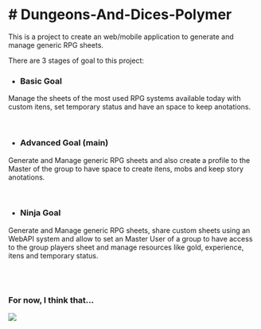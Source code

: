 <h1># Dungeons-And-Dices-Polymer</h1>

<p>This is a project to create an web/mobile application to generate and manage generic RPG sheets.</p>
<p>There are 3 stages of goal to this project:</p>

* <h3>Basic Goal</h3>
<p>Manage the sheets of the most used RPG systems available today with custom itens, set temporary status and have an space to keep anotations.</p>

</br>

* <h3>Advanced Goal (main)</h3>
<p>Generate and Manage generic RPG sheets and also create a profile to the Master of the group to have space to create itens, mobs and keep story anotations.</p>

</br>

* <h3>Ninja Goal</h3>
<p>Generate and Manage generic RPG sheets, share custom sheets using an WebAPI system and allow to set an Master User of a group to have access to the group players sheet and manage resources like gold, experience, itens and temporary status.</p>

</br>
</br>

<h3>For now, I think that...</h3>
<img src="http://junkee.com/wp-content/uploads/2013/08/thats-all-folks-7172-1280x800.jpg" />
